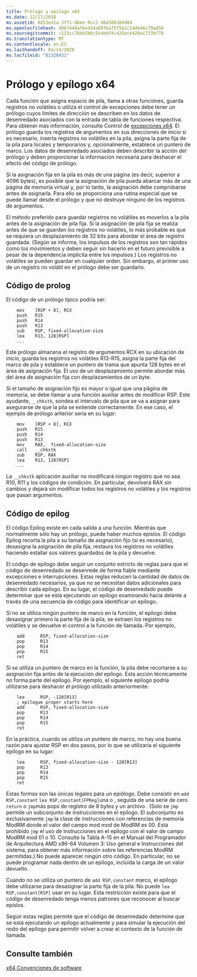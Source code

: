```yaml
---
title: Prólogo y epílogo x64
ms.date: 12/17/2018
ms.assetid: 0453ed1a-3ff1-4bee-9cc2-d6d3d6384984
ms.openlocfilehash: d0b7444af6e434a09f6af5f5b1c144b46c79ad56
ms.sourcegitcommit: c123cc76bb2b6c5cde6f4c425ece420ac733bf70
ms.translationtype: MT
ms.contentlocale: es-ES
ms.lasthandoff: 04/14/2020
ms.locfileid: "81328431"
---
```

# <a name="x64-prolog-and-epilog"></a>Prólogo y epílogo x64

Cada función que asigna espacio de pila, llama a otras funciones, guarda registros no volátiles o utiliza el control de excepciones debe tener un prólogo cuyos límites de dirección se describen en los datos de desenredado asociados con la entrada de tabla de funciones respectiva. Para obtener más información, consulte Control de [excepciones x64](../build/exception-handling-x64.md). El prólogo guarda los registros de argumentos en sus direcciones de inicio si es necesario, inserta registros no volátiles en la pila, asigna la parte fija de la pila para locales y temporarios y, opcionalmente, establece un puntero de marco. Los datos de desenredado asociados deben describir la acción del prólogo y deben proporcionar la información necesaria para deshacer el efecto del código de prólogo.

Si la asignación fija en la pila es más de una página (es decir, superior a 4096 bytes), es posible que la asignación de pila pueda abarcar más de una página de memoria virtual y, por lo tanto, la asignación debe comprobarse antes de asignarla. Para ello se proporciona una rutina especial que se puede llamar desde el prólogo y que no destruye ninguno de los registros de argumentos.

El método preferido para guardar registros no volátiles es moverlos a la pila antes de la asignación de pila fija. Si la asignación de pila fija se realiza antes de que se guarden los registros no volátiles, lo más probable es que se requiera un desplazamiento de 32 bits para abordar el área de registro guardada. (Según se informa, los impulsos de los registros son tan rápidos como los movimientos y deben seguir sin hacerlo en el futuro previsible a pesar de la dependencia implícita entre los impulsos.) Los registros no volátiles se pueden guardar en cualquier orden. Sin embargo, el primer uso de un registro no volátil en el prólogo debe ser guardarlo.

## <a name="prolog-code"></a>Código de prolog

El código de un prólogo típico podría ser:

```MASM
    mov    [RSP + 8], RCX
    push   R15
    push   R14
    push   R13
    sub    RSP, fixed-allocation-size
    lea    R13, 128[RSP]
    ...
```

Este prólogo almacena el registro de argumentos RCX en su ubicación de inicio, guarda los registros no volátiles R13-R15, asigna la parte fija del marco de pila y establece un puntero de trama que apunta 128 bytes en el área de asignación fija. El uso de un desplazamiento permite abordar más del área de asignación fija con desplazamientos de un byte.

Si el tamaño de asignación fijo es mayor o igual que una página de memoria, se debe llamar a una función auxiliar antes de modificar RSP. Este ayudante, `__chkstk`, sondea el intervalo de pila que se va a asignar para asegurarse de que la pila se extiende correctamente. En ese caso, el ejemplo de prólogo anterior sería en su lugar:

```MASM
    mov    [RSP + 8], RCX
    push   R15
    push   R14
    push   R13
    mov    RAX,  fixed-allocation-size
    call   __chkstk
    sub    RSP, RAX
    lea    R13, 128[RSP]
    ...
```

La `__chkstk` aplicación auxiliar no modificará ningún registro que no sea R10, R11 y los códigos de condición. En particular, devolverá RAX sin cambios y dejará sin modificar todos los registros no volátiles y los registros que pasan argumentos.

## <a name="epilog-code"></a>Código de epilog

El código Epilog existe en cada salida a una función. Mientras que normalmente sólo hay un prólogo, puede haber muchos epíslos. El código Epilog recorta la pila a su tamaño de asignación fijo (si es necesario), desasigna la asignación de pila fija, restaura los registros no volátiles haciendo estallar sus valores guardados de la pila y devuelve.

El código de epílogo debe seguir un conjunto estricto de reglas para que el código de desenredado se desenrede de forma fiable mediante excepciones e interrupciones. Estas reglas reducen la cantidad de datos de desenredado necesarios, ya que no se necesitan datos adicionales para describir cada epílogo. En su lugar, el código de desenredado puede determinar que se está ejecutando un epílogo examinando hacia delante a través de una secuencia de código para identificar un epílogo.

Si no se utiliza ningún puntero de marco en la función, el epílogo debe desasignar primero la parte fija de la pila, se extraen los registros no volátiles y se devuelve el control a la función de llamada. Por ejemplo,

```MASM
    add      RSP, fixed-allocation-size
    pop      R13
    pop      R14
    pop      R15
    ret
```

Si se utiliza un puntero de marco en la función, la pila debe recortarse a su asignación fija antes de la ejecución del epílogo. Esta acción técnicamente no forma parte del epílogo. Por ejemplo, el siguiente epílogo podría utilizarse para deshacer el prólogo utilizado anteriormente:

```MASM
    lea      RSP, -128[R13]
    ; epilogue proper starts here
    add      RSP, fixed-allocation-size
    pop      R13
    pop      R14
    pop      R15
    ret
```

En la práctica, cuando se utiliza un puntero de marco, no hay una buena razón para ajustar RSP en dos pasos, por lo que se utilizaría el siguiente epílogo en su lugar:

```MASM
    lea      RSP, fixed-allocation-size - 128[R13]
    pop      R13
    pop      R14
    pop      R15
    ret
```

Estas formas son las únicas legales para un epiólogo. Debe consistir en `add RSP,constant` `lea RSP,constant[FPReg]`una o , seguida de una serie de cero `return` o `jmp`más pops de registro de 8 bytes y un archivo . (Solo se `jmp` permite un subconjunto de instrucciones en el epílogo. El subconjunto es exclusivamente `jmp` la clase de instrucciones con referencias de memoria ModRM donde el valor del campo mod mod de ModRM es 00. Está prohibido `jmp` el uso de instrucciones en el epílogo con el valor de campo ModRM mod 01 o 10. Consulte la Tabla A-15 en el Manual del Programador de Arquitectura AMD x86-64 Volumen 3: Uso general e Instrucciones del sistema, para obtener más información sobre las referencias ModRM permitidas.) No puede aparecer ningún otro código. En particular, no se puede programar nada dentro de un epílogo, incluida la carga de un valor devuelto.

Cuando no se utiliza un puntero de `add RSP,constant` marco, el epílogo debe utilizarse para desasignar la parte fija de la pila. No puede `lea RSP,constant[RSP]` usar en su lugar. Esta restricción existe para que el código de desenredado tenga menos patrones que reconocer al buscar epíslos.

Seguir estas reglas permite que el código de desenredado determine que se está ejecutando un epílogo actualmente y para simular la ejecución del resto del epílogo para permitir volver a crear el contexto de la función de llamada.

## <a name="see-also"></a>Consulte también

[x64 Convenciones de software](x64-software-conventions.md)
